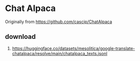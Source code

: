 # Chat Alpaca

Originally from https://github.com/cascip/ChatAlpaca

## download

1. https://huggingface.co/datasets/mesolitica/google-translate-chatalpaca/resolve/main/chatalpaca_texts.jsonl